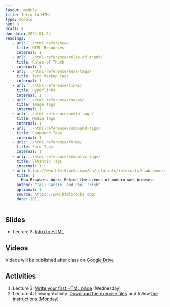 ```yaml
---
layout: module
title: Intro to HTML
type: module
num: 3
draft: 0
due_date: 2024-01-24
readings:
   - url: ../html-reference/
     title: HTML Resources
     internal: 1
   - url: ../html-reference/rules-of-thumb/
     title: Rules of Thumb
     internal: 1
   - url: ../html-reference/text-tags/
     title: Text Markup Tags
     internal: 1
   - url: ../html-reference/links/
     title: Hyperlinks
     internal: 1
   - url: ../html-reference/images/
     title: Image Tags
     internal: 1
   - url: ../html-reference/media-tags/
     title: Media Tags
     internal: 1
   - url: ../html-reference/compound-tags/
     title: Compound Tags
     internal: 1
   - url: ../html-reference/forms/
     title: Form Tags
     internal: 1
   - url: ../html-reference/semantic-tags/
     title: Semantic Tags
     internal: 1
   - url: https://www.html5rocks.com/en/tutorials/internals/howbrowserswork/
     title: |
       How Browsers Work: Behind the scenes of modern web browsers
     author: "Tali Garsiel and Paul Irish"
     optional: 1
     source: https://www.html5rocks.com/
     date: 2011
---
```


## Slides
* Lecture 3: <a href="https://docs.google.com/presentation/d/1fGkmp8c8jUbbST23HGjrTJbVNg_GVRq-5I1baOy4pQg/edit?usp=sharing" target="_blank">Intro to HTML</a>
<!-- * Lecture 4: <a href="https://docs.google.com/presentation/d/15ihGMJuGYghFK70Wl1DiUoX33CXuAekQp9pJGlrhziA/edit?usp=sharing" target="_blank">Semantic tags and relative links</a> 

TODO: Time to share paper topics???
-->

## Videos
Videos will be published after class on <a href="https://drive.google.com/drive/folders/1Ym8GBef1YiuwanRfXkqdD55_EpgE7c4E" target="_blank">Google Drive</a>

## Activities
1. Lecture 3: <a href="https://docs.google.com/document/d/1huojPNGJtTVcgJfqKmO6Y3lj6VLXcDixAZfy8B2Lm1s/edit?usp=sharing" target="_blank">Write your first HTML page</a> (Wednesday)
1. Lecture 4: Linking Activity. [Download the exercise files](../course-files/lectures/lecture04.zip) and follow <a href="https://docs.google.com/document/d/18hr0Yq4laCYWEUFrrP93HY42btpls1qSthFM5HvJ0R0/edit" target="_blank">the instructions</a> (Monday)